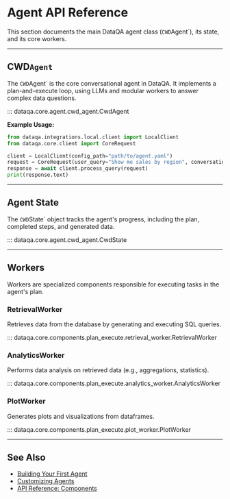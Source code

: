 # Agent API Reference

This section documents the main DataQA agent class (`CWD`Agent`), its state, and its core workers.

---

## CWD`Agent`

The `CWD`Agent` is the core conversational agent in DataQA.
It implements a plan-and-execute loop, using LLMs and modular workers to answer complex data questions.

::: dataqa.core.agent.cwd_agent.CwdAgent

**Example Usage:**
```python
from dataqa.integrations.local.client import LocalClient
from dataqa.core.client import CoreRequest

client = LocalClient(config_path="path/to/agent.yaml")
request = CoreRequest(user_query="Show me sales by region", conversation_id="demo-1")
response = await client.process_query(request)
print(response.text)
```

---

## Agent State

The `CWD`State` object tracks the agent's progress, including the plan, completed steps, and generated data.

::: dataqa.core.agent.cwd_agent.CwdState

---

## Workers

Workers are specialized components responsible for executing tasks in the agent's plan.

### RetrievalWorker

Retrieves data from the database by generating and executing SQL queries.

::: dataqa.core.components.plan_execute.retrieval_worker.RetrievalWorker

### AnalyticsWorker

Performs data analysis on retrieved data (e.g., aggregations, statistics).

::: dataqa.core.components.plan_execute.analytics_worker.AnalyticsWorker

### PlotWorker

Generates plots and visualizations from dataframes.

::: dataqa.core.components.plan_execute.plot_worker.PlotWorker

---

## See Also

- [Building Your First Agent](../guide/building_your_first_agent.md)
- [Customizing Agents](../guide/customizing_agents.md)
- [API Reference: Components](components.md)
